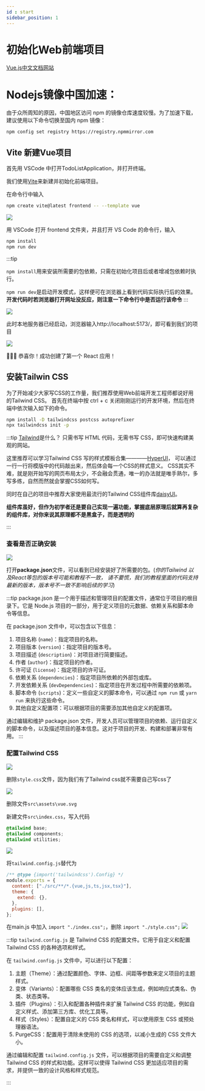 ```yaml
---
id : start
sidebar_position: 1
---
```


# 初始化Web前端项目

[Vue.js中文文档网站](https://cn.vuejs.org/guide/introduction.html)

# Nodejs镜像中国加速：

由于众所周知的原因，中国地区访问 npm 的镜像仓库速度较慢。为了加速下载，建议使用以下命令切换至国内 npm 镜像：

```bash
npm config set registry https://registry.npmmirror.com
```

## Vite 新建Vue项目

首先用 VSCode 中打开TodoListApplication，并打开终端。

我们使用[Vite](https://cn.vitejs.dev/guide/#scaffolding-your-first-vite-project)来新建并初始化前端项目。

在命令行中输入

```bash
npm create vite@latest frontend -- --template vue
```

![](img/1_1.png)

用 VSCode 打开 frontend 文件夹，并且打开 VS Code 的命令行，输入

```bash
npm install
npm run dev
```
:::tip

`npm install`用来安装所需要的包依赖，只需在初始化项目后或者增减包依赖时执行。

`npm run dev`是启动开发模式，这样便可在浏览器上看到代码实际执行后的效果。
**开发代码时若浏览器打开网址没反应，则注意一下命令行中是否运行该命令**
:::

![](img/1_6.png)

此时本地服务器已经启动，浏览器输入http://localhost:5173/，即可看到我们的项目

![](img/1_7.png)

🎉🎉🎉 恭喜你！成功创建了第一个 React 应用！

## 安装Tailwin CSS

为了开始减少大家写CSS的工作量，我们推荐使用Web前端开发工程师都说好用的Tailwind CSS。
首先在终端中按 ctrl + c 关闭刚刚运行的开发环境，然后在终端中依次输入如下的命令。

```bash
npm install -D tailwindcss postcss autoprefixer
npx tailwindcss init -p
```


:::tip
[Tailwind](https://www.tailwindcss.cn/)是什么？
只需书写 HTML 代码，无需书写 CSS，即可快速构建美观的网站。

这里推荐可以学习Tailwind CSS 写的样式模板合集————[HyperUI](https://www.hyperui.dev/)，
可以通过一行一行将模版中的代码敲出来，然后体会每一个CSS的样式意义。
CSS其实不难，就是刚开始写的网页布局太少，不会融会贯通，唯一的办法就是唯手熟尔，多写多练，自然而然就会掌握CSS如何写。

同时在自己的项目中推荐大家使用最流行的Tailwind CSS组件库[daisyUI](https://daisyui.com/)。

**组件库虽好，但作为初学者还是要自己实现一遍功能，掌握底层原理后就算再复杂的组件库，对你来说其原理都不是黑盒子，而是透明的**

:::


### 查看是否正确安装

![](img/1_9.png)

打开**package.json**文件，可以看到已经安装好了所需要的包。(*你的Tailwind 以及React等包的版本号可能和教程不一致，
请不要慌，我们的教程里面的代码支持最新的版本，版本号不一致不影响后续的学习*)

:::tip
package.json 是一个用于描述和管理项目的配置文件，通常位于项目的根目录下。它是 Node.js 项目的一部分，用于定义项目的元数据、依赖关系和脚本命令等信息。

在 package.json 文件中，可以包含以下信息：

1. 项目名称 (`name`)：指定项目的名称。
2. 项目版本 (`version`)：指定项目的版本号。
3. 项目描述 (`description`)：对项目进行简要描述。
4. 作者 (`author`)：指定项目的作者。
5. 许可证 (`license`)：指定项目的许可证。
6. 依赖关系 (`dependencies`)：指定项目所依赖的外部包或库。
7. 开发依赖关系 (`devDependencies`)：指定项目在开发过程中所需要的依赖项。
8. 脚本命令 (`scripts`)：定义一些自定义的脚本命令，可以通过 `npm run` 或 `yarn run` 来执行这些命令。
9. 其他自定义配置项：可以根据项目的需要添加其他自定义的配置项。

通过编辑和维护 package.json 文件，开发人员可以管理项目的依赖、运行自定义的脚本命令，以及描述项目的基本信息。这对于项目的开发、构建和部署非常有用。
:::

### 配置Tailwind CSS

![](img/1_10.png)

删除`style.css`文件，因为我们有了Tailwind css就不需要自己写css了

![](img/1_13.png)

删除文件`src\assets\vue.svg`

新建文件`src\index.css`，写入代码

```css
@tailwind base;
@tailwind components;
@tailwind utilities;
```
![](img/1_16.png)

将`tailwind.config.js`替代为
```jsx
/** @type {import('tailwindcss').Config} */
module.exports = {
  content: ["./src/**/*.{vue,js,ts,jsx,tsx}"],
  theme: {
    extend: {},
  },
  plugins: [],
};


```

在main.js 中加入 ```import "./index.css";```，删除 ```import "./style.css";```
![](img/1_17.png)

:::tip
`tailwind.config.js` 是 Tailwind CSS 的配置文件。它用于自定义和配置 Tailwind CSS 的各种选项和样式。

在 `tailwind.config.js` 文件中，可以进行以下配置：

1. 主题（Theme）：通过配置颜色、字体、边框、间距等参数来定义项目的主题样式。
2. 变体（Variants）：配置哪些 CSS 类名的变体应该生成，例如响应式类名、伪类、状态类等。
3. 插件（Plugins）：引入和配置各种插件来扩展 Tailwind CSS 的功能，例如自定义样式、添加第三方库、优化工具等。
4. 样式（Styles）：配置自定义的 CSS 类名和样式，可以使用原生 CSS 或预处理器语法。
5. PurgeCSS：配置用于清除未使用的 CSS 的选项，以减小生成的 CSS 文件大小。

通过编辑和配置 `tailwind.config.js` 文件，可以根据项目的需要自定义和调整 Tailwind CSS 的样式和功能。这样可以使得 Tailwind CSS 更加适应项目的需求，并提供一致的设计风格和样式规范。

:::


